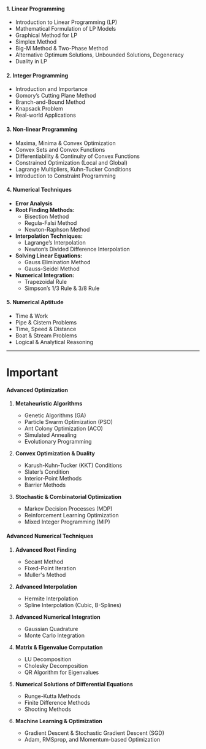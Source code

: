 #### **1. Linear Programming**

- Introduction to Linear Programming (LP)
- Mathematical Formulation of LP Models
- Graphical Method for LP
- Simplex Method
- Big-M Method & Two-Phase Method
- Alternative Optimum Solutions, Unbounded Solutions, Degeneracy
- Duality in LP

#### **2. Integer Programming**

- Introduction and Importance
- Gomory’s Cutting Plane Method
- Branch-and-Bound Method
- Knapsack Problem
- Real-world Applications

#### **3. Non-linear Programming**

- Maxima, Minima & Convex Optimization
- Convex Sets and Convex Functions
- Differentiability & Continuity of Convex Functions
- Constrained Optimization (Local and Global)
- Lagrange Multipliers, Kuhn-Tucker Conditions
- Introduction to Constraint Programming

#### **4. Numerical Techniques**

- **Error Analysis**
- **Root Finding Methods:**
    - Bisection Method
    - Regula-Falsi Method
    - Newton-Raphson Method
- **Interpolation Techniques:**
    - Lagrange’s Interpolation
    - Newton’s Divided Difference Interpolation
- **Solving Linear Equations:**
    - Gauss Elimination Method
    - Gauss-Seidel Method
- **Numerical Integration:**
    - Trapezoidal Rule
    - Simpson’s 1/3 Rule & 3/8 Rule

#### **5. Numerical Aptitude**

- Time & Work
- Pipe & Cistern Problems
- Time, Speed & Distance
- Boat & Stream Problems
- Logical & Analytical Reasoning

---

# Important

#### **Advanced Optimization**

1. **Metaheuristic Algorithms**
    
    - Genetic Algorithms (GA)
    - Particle Swarm Optimization (PSO)
    - Ant Colony Optimization (ACO)
    - Simulated Annealing
    - Evolutionary Programming
2. **Convex Optimization & Duality**
    
    - Karush-Kuhn-Tucker (KKT) Conditions
    - Slater’s Condition
    - Interior-Point Methods
    - Barrier Methods
3. **Stochastic & Combinatorial Optimization**
    
    - Markov Decision Processes (MDP)
    - Reinforcement Learning Optimization
    - Mixed Integer Programming (MIP)

#### **Advanced Numerical Techniques**

1. **Advanced Root Finding**
    
    - Secant Method
    - Fixed-Point Iteration
    - Muller's Method
2. **Advanced Interpolation**
    
    - Hermite Interpolation
    - Spline Interpolation (Cubic, B-Splines)
3. **Advanced Numerical Integration**
    
    - Gaussian Quadrature
    - Monte Carlo Integration
4. **Matrix & Eigenvalue Computation**
    
    - LU Decomposition
    - Cholesky Decomposition
    - QR Algorithm for Eigenvalues
5. **Numerical Solutions of Differential Equations**
    
    - Runge-Kutta Methods
    - Finite Difference Methods
    - Shooting Methods
6. **Machine Learning & Optimization**
    
    - Gradient Descent & Stochastic Gradient Descent (SGD)
    - Adam, RMSprop, and Momentum-based Optimization